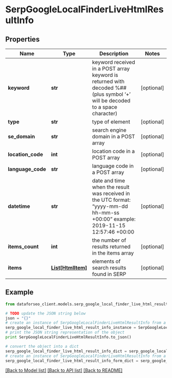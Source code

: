# SerpGoogleLocalFinderLiveHtmlResultInfo


## Properties

Name | Type | Description | Notes
------------ | ------------- | ------------- | -------------
**keyword** | **str** | keyword received in a POST array keyword is returned with decoded %## (plus symbol ‘+’ will be decoded to a space character) | [optional] 
**type** | **str** | type of element | [optional] 
**se_domain** | **str** | search engine domain in a POST array | [optional] 
**location_code** | **int** | location code in a POST array | [optional] 
**language_code** | **str** | language code in a POST array | [optional] 
**datetime** | **str** | date and time when the result was received in the UTC format: “yyyy-mm-dd hh-mm-ss +00:00” example: 2019-11-15 12:57:46 +00:00 | [optional] 
**items_count** | **int** | the number of results returned in the items array | [optional] 
**items** | [**List[HtmlItem]**](HtmlItem.md) | elements of search results found in SERP | [optional] 

## Example

```python
from dataforseo_client.models.serp_google_local_finder_live_html_result_info import SerpGoogleLocalFinderLiveHtmlResultInfo

# TODO update the JSON string below
json = "{}"
# create an instance of SerpGoogleLocalFinderLiveHtmlResultInfo from a JSON string
serp_google_local_finder_live_html_result_info_instance = SerpGoogleLocalFinderLiveHtmlResultInfo.from_json(json)
# print the JSON string representation of the object
print SerpGoogleLocalFinderLiveHtmlResultInfo.to_json()

# convert the object into a dict
serp_google_local_finder_live_html_result_info_dict = serp_google_local_finder_live_html_result_info_instance.to_dict()
# create an instance of SerpGoogleLocalFinderLiveHtmlResultInfo from a dict
serp_google_local_finder_live_html_result_info_form_dict = serp_google_local_finder_live_html_result_info.from_dict(serp_google_local_finder_live_html_result_info_dict)
```
[[Back to Model list]](../README.md#documentation-for-models) [[Back to API list]](../README.md#documentation-for-api-endpoints) [[Back to README]](../README.md)



